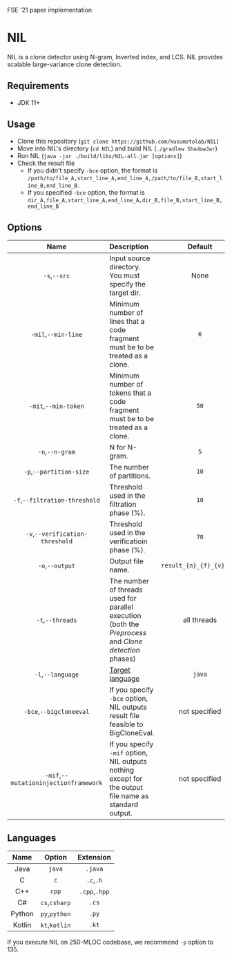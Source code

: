 FSE '21 paper implementation

# NIL
NIL is a clone detector using N-gram, Inverted index, and LCS.
NIL provides scalable large-variance clone detection.

## Requirements
- JDK 11+

## Usage
- Clone this repository (`git clone https://github.com/kusumotolab/NIL`)
- Move into NIL's directory (`cd NIL`) and build NIL (`./gradlew ShadowJar`)
- Run NIL (`java -jar ./build/libs/NIL-all.jar [options]`)
- Check the result file
  - If you didn't specify `-bce` option, the format is `/path/to/file_A,start_line_A,end_line_A,/path/to/file_B,start_line_B,end_line_B`.
  - If you specified `-bce` option, the format is `dir_A,file_A,start_line_A,end_line_A,dir_B,file_B,start_line_B,end_line_B`

## Options
|Name|Description|Default|
|:--:|:--|:--:|
|`-s`,`--src`|Input source directory. You must specify the target dir.|None|
|`-mil`,`--min-line`|Minimum number of lines that a code fragment must be to be treated as a clone.|`6`|
|`-mit`,`--min-token`|Minimum number of tokens that a code fragment must be to be treated as a clone.|`50`|
|`-n`,`--n-gram`|N for N-gram.|`5`|
|`-p`,`--partition-size`|The number of partitions.|`10`|
|`-f`,`--filtration-threshold`|Threshold used in the filtration phase (%).|`10`|
|`-v`,`--verification-threshold`|Threshold used in the verificatioin phase (%).|`70`|
|`-o`,`--output`|Output file name.|`result_{n}_{f}_{v}.csv`|
|`-t`,`--threads`|The number of threads used for parallel execution (both the *Preprocess* and *Clone detection* phases)|all threads|
|`-l`,`--language`|[Target language](#Languages)|`java`|
|`-bce`,`--bigcloneeval`|If you specify `-bce` option, NIL outputs result file feasible to BigCloneEval.|not specified|
|`-mif`,`--mutationinjectionframework`|If you specify `-mif` option, NIL outputs nothing except for the output file name as standard output.|not specified|

## Languages
|Name|Option|Extension|
|:--:|:--:|:--:|
|Java|`java`|`.java`|
|C|`c`|`.c`,`.h`|
|C++|`cpp`|`.cpp`,`.hpp`|
|C#|`cs`,`csharp`|`.cs`|
|Python|`py`,`python`|`.py`|
|Kotlin|`kt`,`kotlin`|`.kt`|

If you execute NIL on 250-MLOC codebase, we recommend `-p` option to 135.
